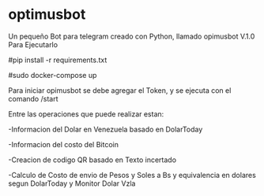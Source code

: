 # optimusbot

Un pequeño Bot para telegram creado con Python, llamado opimusbot V.1.0
Para Ejecutarlo

#pip install -r requirements.txt

#sudo docker-compose up


Para iniciar opimusbot se debe agregar el Token, y se ejecuta con el comando /start

Entre las operaciones que puede realizar estan:

-Informacion del Dolar en Venezuela basado en DolarToday

-Informacion del costo del Bitcoin

-Creacion de codigo QR basado en Texto incertado

-Calculo de Costo de envio de Pesos y Soles a Bs y equivalencia en dolares segun DolarToday y Monitor Dolar Vzla
